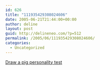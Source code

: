 ```yaml
---
id: 626
title: "111935429308024606"
date: 2005-06-21T21:44:00+00:00
author: deline
layout: post
guid: http://delineneo.com/?p=512
permalink: /2005/06/111935429308024606/
categories:
  - Uncategorized
---
```

[Draw a pig personality test](http://drawapig.desktopcreatures.com/gallery/large.asp?id=522576&p=0&hof=1&q=personality+test)